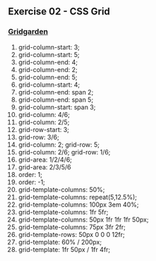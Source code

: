 ## Exercise 02 - CSS Grid

### [Gridgarden](https://cssgridgarden.com)

1. grid-column-start: 3;
2. grid-column-start: 5;
3. grid-column-end: 4;
4. grid-column-end: 2;
5. grid-column-end: 5;
6. grid-column-start: 4;
7. grid-column-end: span 2;
8. grid-column-end: span 5;
9. grid-column-start: span 3;
10. grid-column: 4/6;
11. grid-column: 2/5;
12. grid-row-start: 3;
13. grid-row: 3/6;
14. grid-column: 2;
    grid-row: 5;
15. grid-column: 2/6;
    grid-row: 1/6;
16. grid-area: 1/2/4/6;
17. grid-area: 2/3/5/6
18. order: 1;
19. order: -1;
20. grid-template-columns: 50%;
21. grid-template-columns: repeat(5,12.5%);
22. grid-template-columns: 100px 3em 40%;
23. grid-template-columns: 1fr 5fr;
24. grid-template-columns: 50px 1fr 1fr 1fr 50px;
25. grid-template-columns: 75px 3fr 2fr;
26. grid-template-rows: 50px 0 0 0 12fr;
27. grid-template: 60% / 200px;
28. grid-template: 1fr 50px / 1fr 4fr;
